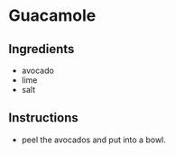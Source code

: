 # Guacamole
## Ingredients
* avocado
* lime
* salt
## Instructions
* peel the avocados and put into a bowl.
